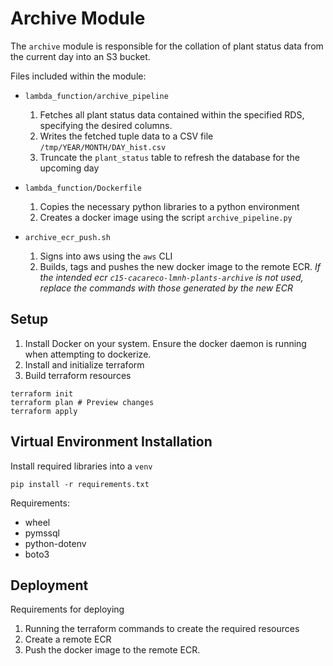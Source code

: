 # Archive Module

The `archive` module is responsible for the collation of plant status data from the current day into an S3 bucket.

Files included within the module:

- `lambda_function/archive_pipeline`
  1. Fetches all plant status data contained within the specified RDS, specifying the desired columns.
  2. Writes the fetched tuple data to a CSV file `/tmp/YEAR/MONTH/DAY_hist.csv`
  3. Truncate the `plant_status` table to refresh the database for the upcoming day

- `lambda_function/Dockerfile`
  1. Copies the necessary python libraries to a python environment
  2. Creates a docker image using the script `archive_pipeline.py` 

- `archive_ecr_push.sh`
  1. Signs into aws using the `aws` CLI
  2. Builds, tags and pushes the new docker image to the remote ECR.
  *If the intended ecr `c15-cacareco-lmnh-plants-archive` is not used, replace the commands with those generated by the new ECR*

## Setup

1. Install Docker on your system. Ensure the docker daemon is running when attempting to dockerize.
2. Install and initialize terraform
3. Build terraform resources
```
terraform init
terraform plan # Preview changes
terraform apply
```

## Virtual Environment Installation
Install required libraries into a `venv`
```
pip install -r requirements.txt
```
Requirements:
- wheel
- pymssql 
- python-dotenv
- boto3

## Deployment
Requirements for deploying 
1. Running the terraform commands to create the required resources 
2. Create a remote ECR
3. Push the docker image to the remote ECR.
